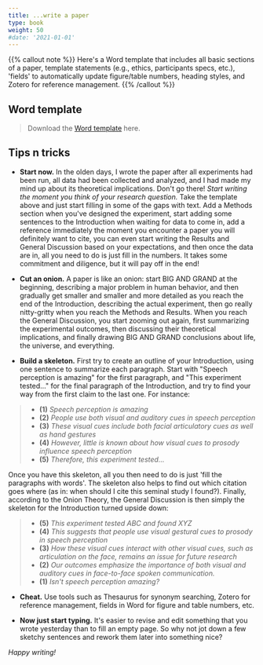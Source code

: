 ```yaml
---
title: ...write a paper
type: book
weight: 50
#date: '2021-01-01'
---
```


{{% callout note %}}
Here's a Word template that includes all basic sections of a paper, template statements (e.g., ethics, participants specs, etc.), 'fields' to automatically update figure/table numbers, heading styles, and Zotero for reference management.
{{% /callout %}}

## Word template

> Download the [Word template](manuscript-template.docx) here.

## Tips n tricks

- **Start now.** In the olden days, I wrote the paper after all experiments had been run, all data had been collected and analyzed, and I had made my mind up about its theoretical implications. Don't go there! *Start writing the moment you think of your research question.* Take the template above and just start filling in some of the gaps with text. Add a Methods section when you've designed the experiment, start adding some sentences to the Introduction when waiting for data to come in, add a reference immediately the moment you encounter a paper you will definitely want to cite, you can even start writing the Results and General Discussion based on your expectations, and then once the data are in, all you need to do is just fill in the numbers. It takes some commitment and diligence, but it will pay off in the end!

- **Cut an onion.** A paper is like an onion: start BIG AND GRAND at the beginning, describing a major problem in human behavior, and then gradually get smaller and smaller and more detailed as you reach the end of the Introduction, describing the actual experiment, then go really nitty-gritty when you reach the Methods and Results. When you reach the General Discussion, you start zooming out again, first summarizing the experimental outcomes, then discussing their theoretical implications, and finally drawing BIG AND GRAND conclusions about life, the universe, and everything.

- **Build a skeleton.** First try to create an outline of your Introduction, using one sentence to summarize each paragraph. Start with "Speech perception is amazing" for the first paragraph, and "This experiment tested..." for the final paragraph of the Introduction, and try to find your way from the first claim to the last one. For instance:  

> - **(1)** *Speech perception is amazing*
> - **(2)** *People use both visual and auditory cues in speech perception*
> - **(3)** *These visual cues include both facial articulatory cues as well as hand gestures*
> - **(4)** *However, little is known about how visual cues to prosody influence speech perception*
> - **(5)** *Therefore, this experiment tested...*  

Once you have this skeleton, all you then need to do is just 'fill the paragraphs with words'. The skeleton also helps to find out which citation goes where (as in: when should I cite this seminal study I found?). Finally, according to the Onion Theory, the General Discussion is then simply the skeleton for the Introduction turned upside down:

> - **(5)** *This experiment tested ABC and found XYZ*
> - **(4)** *This suggests that people use visual gestural cues to prosody in speech perception*
> - **(3)** *How these visual cues interact with other visual cues, such as articulation on the face, remains an issue for future research*
> - **(2)** *Our outcomes emphasize the importance of both visual and auditory cues in face-to-face spoken communication.*
> - **(1)** *Isn't speech perception amazing?*  

- **Cheat.** Use tools such as Thesaurus for synonym searching, Zotero for reference management, fields in Word for figure and table numbers, etc.

- **Now just start typing.** It's easier to revise and edit something that you wrote yesterday than to fill an empty page. So why not jot down a few sketchy sentences and rework them later into something nice?

*Happy writing!*
